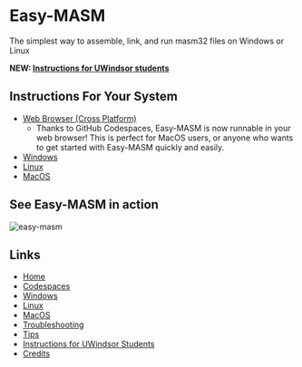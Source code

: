 # Easy-MASM

The simplest way to assemble, link, and run masm32 files on Windows or Linux

**NEW: [Instructions for UWindsor students](uwindsor)** 

## Instructions For Your System

* [Web Browser (Cross Platform)](codespaces)
  * Thanks to GitHub Codespaces, Easy-MASM is now runnable in your web browser! This is perfect for MacOS users, or anyone who wants to get started with Easy-MASM quickly and easily.
* [Windows](windows)
* [Linux](linux)
* [MacOS](macos)

## See Easy-MASM in action

![easy-masm](https://user-images.githubusercontent.com/47261508/150897022-f96b097d-8246-435c-8caf-37eb6949b10f.gif)

## Links

- [Home](index)
- [Codespaces](codespaces)
- [Windows](windows)
- [Linux](linux)
- [MacOS](macos)
- [Troubleshooting](troubleshooting)
- [Tips](tips)
- [Instructions for UWindsor Students](uwindsor)
- [Credits](credits)

